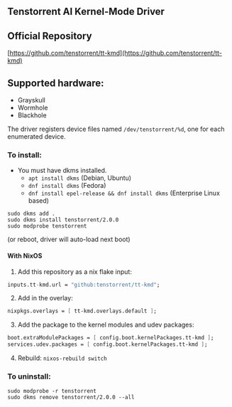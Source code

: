 ## Tenstorrent AI Kernel-Mode Driver

## Official Repository

[https://github.com/tenstorrent/tt-kmd](https://github.com/tenstorrent/tt-kmd)

## Supported hardware:
* Grayskull
* Wormhole
* Blackhole

The driver registers device files named `/dev/tenstorrent/%d`, one for each enumerated device.

### To install:

* You must have dkms installed.
    * `apt install dkms` (Debian, Ubuntu)
    * `dnf install dkms` (Fedora)
    * `dnf install epel-release && dnf install dkms` (Enterprise Linux based)
```
sudo dkms add .
sudo dkms install tenstorrent/2.0.0
sudo modprobe tenstorrent
```
(or reboot, driver will auto-load next boot)

#### With NixOS

1. Add this repository as a nix flake input:
```nix
inputs.tt-kmd.url = "github:tenstorrent/tt-kmd";
```

2. Add in the overlay:
```nix
nixpkgs.overlays = [ tt-kmd.overlays.default ];
```

3. Add the package to the kernel modules and udev packages:
```nix
boot.extraModulePackages = [ config.boot.kernelPackages.tt-kmd ];
services.udev.packages = [ config.boot.kernelPackages.tt-kmd ];
```

4. Rebuild: `nixos-rebuild switch`

### To uninstall:
```
sudo modprobe -r tenstorrent
sudo dkms remove tenstorrent/2.0.0 --all
```
